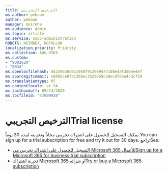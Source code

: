 ```yaml
---
title: الترخيص التجريبي
ms.author: pebaum
author: pebaum
manager: mnirkhe
ms.audience: Admin
ms.topic: article
ms.service: o365-administration
ROBOTS: NOINDEX, NOFOLLOW
localization_priority: Priority
ms.collection: Adm_O365
ms.custom:
- "9002620"
- "5034"
ms.openlocfilehash: d4259658c01c040f912999477100e4af3d8ee4ef
ms.sourcegitcommit: c6692ce0fa1358ec3529e59ca0ecdfdea4cdc759
ms.translationtype: MT
ms.contentlocale: ar-SA
ms.lasthandoff: 09/14/2020
ms.locfileid: "47699938"
---
```

# <a name="trial-license"></a><span data-ttu-id="59a40-102">الترخيص التجريبي</span><span class="sxs-lookup"><span data-stu-id="59a40-102">Trial license</span></span>

<span data-ttu-id="59a40-103">يمكنك التسجيل للحصول على اشتراك تجريبي مجاناً وتجربته لمدة 30 يوماً.</span><span class="sxs-lookup"><span data-stu-id="59a40-103">You can sign up for a trial subscription for free and try it out for 30 days.</span></span> <span data-ttu-id="59a40-104">راجع:</span><span class="sxs-lookup"><span data-stu-id="59a40-104">See:</span></span>

- [<span data-ttu-id="59a40-105">التسجيل للحصول على اشتراك تجريبي من Microsoft 365 للأعمال</span><span class="sxs-lookup"><span data-stu-id="59a40-105">Sign up for a Microsoft 365 for business trial subscription</span></span>](https://docs.microsoft.com/microsoft-365/commerce/sign-up-for-office-365-trial?view=o365-worldwide)
- [<span data-ttu-id="59a40-106">تجربة اشتراك Microsoft 365 أو شرائه</span><span class="sxs-lookup"><span data-stu-id="59a40-106">Try or buy a Microsoft 365 subscription</span></span>](https://docs.microsoft.com/microsoft-365/commerce/try-or-buy-microsoft-365?view=o365-worldwide)
